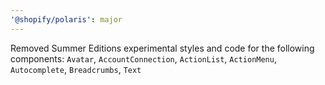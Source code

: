 ```yaml
---
'@shopify/polaris': major
---
```


Removed Summer Editions experimental styles and code for the following components: `Avatar`, `AccountConnection`, `ActionList`, `ActionMenu`, `Autocomplete`, `Breadcrumbs`, `Text`
